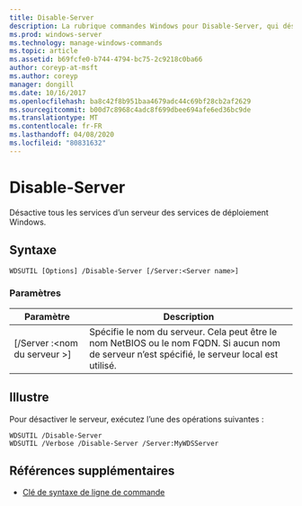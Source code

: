 ```yaml
---
title: Disable-Server
description: La rubrique commandes Windows pour Disable-Server, qui désactive tous les services d’un serveur des services de déploiement Windows.
ms.prod: windows-server
ms.technology: manage-windows-commands
ms.topic: article
ms.assetid: b69fcfe0-b744-4794-bc75-2c9218c0ba66
author: coreyp-at-msft
ms.author: coreyp
manager: dongill
ms.date: 10/16/2017
ms.openlocfilehash: ba8c42f8b951baa4679adc44c69bf28cb2af2629
ms.sourcegitcommit: b00d7c8968c4adc8f699dbee694afe6ed36bc9de
ms.translationtype: MT
ms.contentlocale: fr-FR
ms.lasthandoff: 04/08/2020
ms.locfileid: "80831632"
---
```

# <a name="disable-server"></a>Disable-Server

Désactive tous les services d’un serveur des services de déploiement Windows.

## <a name="syntax"></a>Syntaxe

```
WDSUTIL [Options] /Disable-Server [/Server:<Server name>]
```

### <a name="parameters"></a>Paramètres

|Paramètre|Description|
|---------|-----------|
|[/Server :\<nom du serveur >]|Spécifie le nom du serveur. Cela peut être le nom NetBIOS ou le nom FQDN. Si aucun nom de serveur n’est spécifié, le serveur local est utilisé.|

## <a name="examples"></a><a name=BKMK_examples></a>Illustre

Pour désactiver le serveur, exécutez l’une des opérations suivantes :
```
WDSUTIL /Disable-Server
WDSUTIL /Verbose /Disable-Server /Server:MyWDSServer
```

## <a name="additional-references"></a>Références supplémentaires

- [Clé de syntaxe de ligne de commande](command-line-syntax-key.md)

